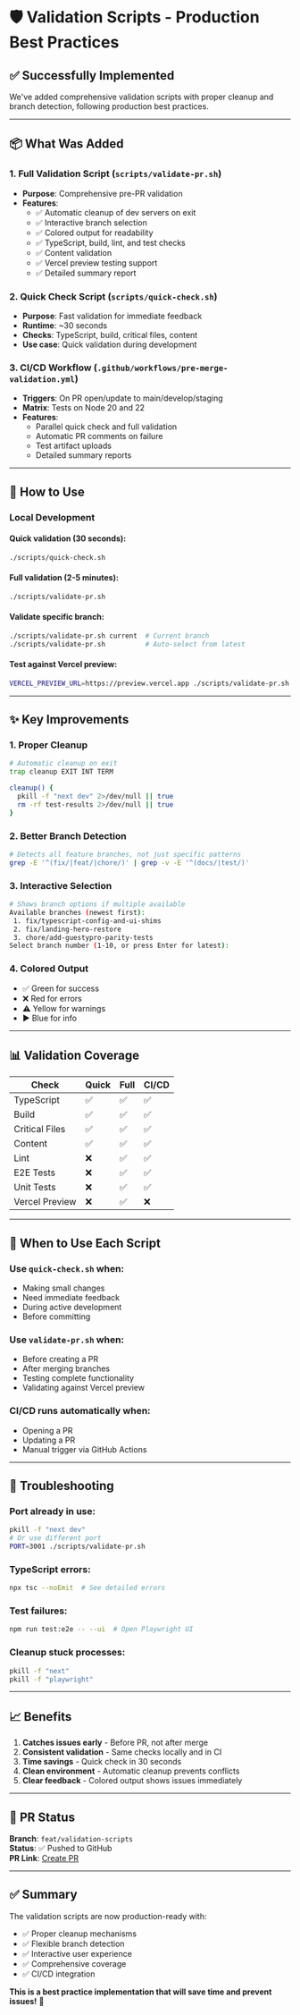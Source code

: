 # 🛡️ Validation Scripts - Production Best Practices

## ✅ **Successfully Implemented**

We've added comprehensive validation scripts with proper cleanup and branch detection, following production best practices.

---

## 📦 **What Was Added**

### 1. **Full Validation Script** (`scripts/validate-pr.sh`)
- **Purpose**: Comprehensive pre-PR validation
- **Features**:
  - ✅ Automatic cleanup of dev servers on exit
  - ✅ Interactive branch selection
  - ✅ Colored output for readability
  - ✅ TypeScript, build, lint, and test checks
  - ✅ Content validation
  - ✅ Vercel preview testing support
  - ✅ Detailed summary report

### 2. **Quick Check Script** (`scripts/quick-check.sh`)
- **Purpose**: Fast validation for immediate feedback
- **Runtime**: ~30 seconds
- **Checks**: TypeScript, build, critical files, content
- **Use case**: Quick validation during development

### 3. **CI/CD Workflow** (`.github/workflows/pre-merge-validation.yml`)
- **Triggers**: On PR open/update to main/develop/staging
- **Matrix**: Tests on Node 20 and 22
- **Features**:
  - Parallel quick check and full validation
  - Automatic PR comments on failure
  - Test artifact uploads
  - Detailed summary reports

---

## 🚀 **How to Use**

### Local Development

#### Quick validation (30 seconds):
```bash
./scripts/quick-check.sh
```

#### Full validation (2-5 minutes):
```bash
./scripts/validate-pr.sh
```

#### Validate specific branch:
```bash
./scripts/validate-pr.sh current  # Current branch
./scripts/validate-pr.sh          # Auto-select from latest
```

#### Test against Vercel preview:
```bash
VERCEL_PREVIEW_URL=https://preview.vercel.app ./scripts/validate-pr.sh
```

---

## ✨ **Key Improvements**

### 1. **Proper Cleanup**
```bash
# Automatic cleanup on exit
trap cleanup EXIT INT TERM

cleanup() {
  pkill -f "next dev" 2>/dev/null || true
  rm -rf test-results 2>/dev/null || true
}
```

### 2. **Better Branch Detection**
```bash
# Detects all feature branches, not just specific patterns
grep -E '^(fix/|feat/|chore/)' | grep -v -E '^(docs/|test/)'
```

### 3. **Interactive Selection**
```bash
# Shows branch options if multiple available
Available branches (newest first):
 1. fix/typescript-config-and-ui-shims
 2. fix/landing-hero-restore
 3. chore/add-guestypro-parity-tests
Select branch number (1-10, or press Enter for latest):
```

### 4. **Colored Output**
- ✅ Green for success
- ❌ Red for errors
- ⚠️ Yellow for warnings
- ▶ Blue for info

---

## 📊 **Validation Coverage**

| Check | Quick | Full | CI/CD |
|-------|-------|------|-------|
| TypeScript | ✅ | ✅ | ✅ |
| Build | ✅ | ✅ | ✅ |
| Critical Files | ✅ | ✅ | ✅ |
| Content | ✅ | ✅ | ✅ |
| Lint | ❌ | ✅ | ✅ |
| E2E Tests | ❌ | ✅ | ✅ |
| Unit Tests | ❌ | ✅ | ✅ |
| Vercel Preview | ❌ | ✅ | ❌ |

---

## 🎯 **When to Use Each Script**

### Use `quick-check.sh` when:
- Making small changes
- Need immediate feedback
- During active development
- Before committing

### Use `validate-pr.sh` when:
- Before creating a PR
- After merging branches
- Testing complete functionality
- Validating against Vercel preview

### CI/CD runs automatically when:
- Opening a PR
- Updating a PR
- Manual trigger via GitHub Actions

---

## 🔧 **Troubleshooting**

### Port already in use:
```bash
pkill -f "next dev"
# Or use different port
PORT=3001 ./scripts/validate-pr.sh
```

### TypeScript errors:
```bash
npx tsc --noEmit  # See detailed errors
```

### Test failures:
```bash
npm run test:e2e -- --ui  # Open Playwright UI
```

### Cleanup stuck processes:
```bash
pkill -f "next"
pkill -f "playwright"
```

---

## 📈 **Benefits**

1. **Catches issues early** - Before PR, not after merge
2. **Consistent validation** - Same checks locally and in CI
3. **Time savings** - Quick check in 30 seconds
4. **Clean environment** - Automatic cleanup prevents conflicts
5. **Clear feedback** - Colored output shows issues immediately

---

## 🚦 **PR Status**

**Branch**: `feat/validation-scripts`  
**Status**: ✅ Pushed to GitHub  
**PR Link**: [Create PR](https://github.com/RajAbey68/ko-lake-villa-website/pull/new/feat/validation-scripts)

---

## ✅ **Summary**

The validation scripts are now production-ready with:
- ✅ Proper cleanup mechanisms
- ✅ Flexible branch detection
- ✅ Interactive user experience
- ✅ Comprehensive coverage
- ✅ CI/CD integration

**This is a best practice implementation that will save time and prevent issues!** 🎉